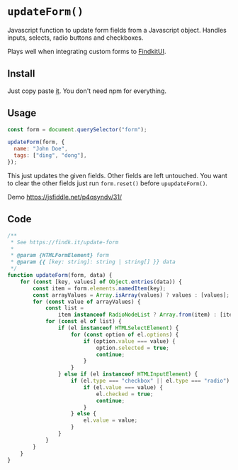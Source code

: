 # `updateForm()`

Javascript function to update form fields from a Javascript object. Handles inputs, selects, radio buttons and checkboxes.

Plays well when integrating custom forms to [FindkitUI](https://www.findkit.com/building-e-commerce-search/).

## Install

Just copy paste [it](#code). You don't need npm for everything.

## Usage

```js
const form = document.querySelector("form");

updateForm(form, {
  name: "John Doe",
  tags: ["ding", "dong"],
});

```

This just updates the given fields. Other fields are left untouched. You want to
clear the other fields just run `form.reset()` before `upupdateForm()`.

Demo https://jsfiddle.net/p4qsyndv/31/

## Code


```js
/**
 * See https://findk.it/update-form
 *
 * @param {HTMLFormElement} form
 * @param {{ [key: string]: string | string[] }} data
 */
function updateForm(form, data) {
    for (const [key, values] of Object.entries(data)) {
        const item = form.elements.namedItem(key);
        const arrayValues = Array.isArray(values) ? values : [values];
        for (const value of arrayValues) {
            const list =
                item instanceof RadioNodeList ? Array.from(item) : [item];
            for (const el of list) {
                if (el instanceof HTMLSelectElement) {
                    for (const option of el.options) {
                        if (option.value === value) {
                            option.selected = true;
                            continue;
                        }
                    }
                } else if (el instanceof HTMLInputElement) {
                    if (el.type === "checkbox" || el.type === "radio") {
                        if (el.value === value) {
                            el.checked = true;
                            continue;
                        }
                    } else {
                        el.value = value;
                    }
                }
            }
        }
    }
}
```
